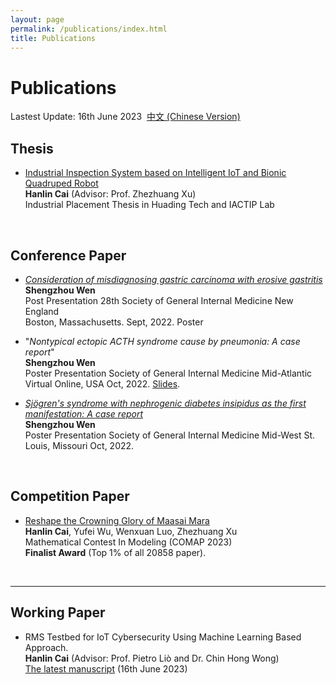 ```yaml
---
layout: page
permalink: /publications/index.html
title: Publications
---
```


# Publications

Lastest Update: 16th June 2023&nbsp;  [中文 (Chinese Version)](https://caihanlin.com/publications-zh/)

## Thesis

- [Industrial Inspection System based on Intelligent IoT and Bionic Quadruped Robot](https://caihanlin.com/mypaper/thesis/IP-thesis.pdf)<br>**Hanlin Cai** (Advisor: Prof. Zhezhuang Xu)<br>Industrial Placement Thesis in Huading Tech and IACTIP Lab

<br>

## Conference Paper

- [*Consideration of misdiagnosing gastric carcinoma with erosive gastritis*](https://caihanlin.com/mypaper/202302ICAROB.pdf)<br>**Shengzhou Wen**<br>Post Presentation 28th Society of General Internal Medicine New England<br>Boston, Massachusetts. Sept, 2022.  Poster

-  "*Nontypical ectopic ACTH syndrome cause by pneumonia: A case report*"<br>**Shengzhou Wen**<br>Poster Presentation Society of General Internal Medicine Mid-Atlantic                                                                                                      Virtual Online, USA Oct, 2022.  [Slides](https://caihanlin.com/mypaper/slides/2023-ICAROB-Pre.pdf).

- [*Sjögren's syndrome with nephrogenic diabetes insipidus as the first manifestation: A*
  *case report*](https://caihanlin.com/mypaper/202208cenim.pdf)<br>**Shengzhou Wen**<br>Poster Presentation Society of General Internal Medicine Mid-West                                                                                                           St. Louis, Missouri Oct, 2022.

<br>

## Competition Paper

- [Reshape the Crowning Glory of Maasai Mara](https://caihanlin.com/mypaper/modeling/202302COMAP.pdf)<br>**Hanlin Cai**, Yufei Wu, Wenxuan Luo, Zhezhuang Xu<br>Mathematical Contest In Modeling (COMAP 2023)<br>**Finalist Award** (Top 1% of all 20858 paper).

<br>

---

## Working Paper

- RMS Testbed for IoT Cybersecurity Using Machine Learning Based Approach.<br>**Hanlin Cai** (Advisor: Prof. Pietro Liò and Dr. Chin Hong Wong)<br>[The latest manuscript](https://caihanlin.com/mypaper/202210camb.pdf) (16th June 2023)

<br>
